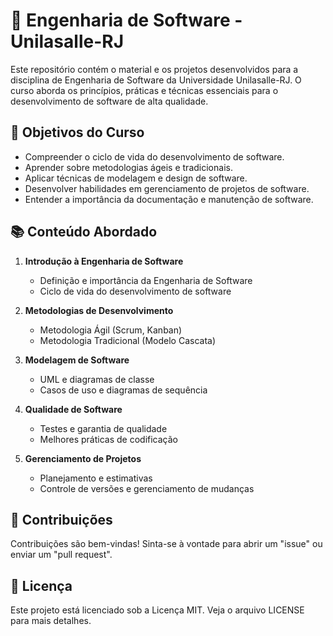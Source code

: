 # 🚀 Engenharia de Software - Unilasalle-RJ

Este repositório contém o material e os projetos desenvolvidos para a disciplina de Engenharia de Software da Universidade Unilasalle-RJ. O curso aborda os princípios, práticas e técnicas essenciais para o desenvolvimento de software de alta qualidade.

## 🎯 Objetivos do Curso

- Compreender o ciclo de vida do desenvolvimento de software.
- Aprender sobre metodologias ágeis e tradicionais.
- Aplicar técnicas de modelagem e design de software.
- Desenvolver habilidades em gerenciamento de projetos de software.
- Entender a importância da documentação e manutenção de software.

## 📚 Conteúdo Abordado

1. **Introdução à Engenharia de Software**
   - Definição e importância da Engenharia de Software
   - Ciclo de vida do desenvolvimento de software

2. **Metodologias de Desenvolvimento**
   - Metodologia Ágil (Scrum, Kanban)
   - Metodologia Tradicional (Modelo Cascata)

3. **Modelagem de Software**
   - UML e diagramas de classe
   - Casos de uso e diagramas de sequência

4. **Qualidade de Software**
   - Testes e garantia de qualidade
   - Melhores práticas de codificação

5. **Gerenciamento de Projetos**
   - Planejamento e estimativas
   - Controle de versões e gerenciamento de mudanças

## 🤝 Contribuições

Contribuições são bem-vindas! Sinta-se à vontade para abrir um "issue" ou enviar um "pull request".

## 📜 Licença

Este projeto está licenciado sob a Licença MIT. Veja o arquivo LICENSE para mais detalhes.
